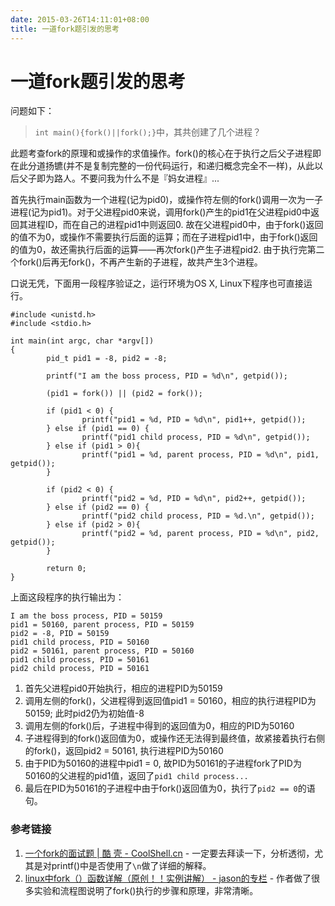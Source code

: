 ```yaml
---
date: 2015-03-26T14:11:01+08:00
title: 一道fork题引发的思考
---
```


# 一道fork题引发的思考

问题如下：

> `int main(){fork()||fork();}`中，其共创建了几个进程？

此题考查fork的原理和或操作的求值操作。fork()的核心在于执行之后父子进程即在此分道扬镳(并不是复制完整的一份代码运行，和递归概念完全不一样)，从此以后父子即为路人。不要问我为什么不是『妈女进程』...

首先执行main函数为一个进程(记为pid0)，或操作符左侧的fork()调用一次为一子进程(记为pid1)。对于父进程pid0来说，调用fork()产生的pid1在父进程pid0中返回其进程ID，而在自己的进程pid1中则返回0. 故在父进程pid0中，由于fork()返回的值不为0，或操作不需要执行后面的运算；而在子进程pid1中，由于fork()返回的值为0，故还需执行后面的运算——再次fork()产生子进程pid2. 由于执行完第二个fork()后再无fork()，不再产生新的子进程，故共产生3个进程。

口说无凭，下面用一段程序验证之，运行环境为OS X, Linux下程序也可直接运行。

```
#include <unistd.h>
#include <stdio.h>

int main(int argc, char *argv[])
{
        pid_t pid1 = -8, pid2 = -8;

        printf("I am the boss process, PID = %d\n", getpid());

        (pid1 = fork()) || (pid2 = fork());

        if (pid1 < 0) {
                printf("pid1 = %d, PID = %d\n", pid1++, getpid());
        } else if (pid1 == 0) {
                printf("pid1 child process, PID = %d\n", getpid());
        } else if (pid1 > 0){
                printf("pid1 = %d, parent process, PID = %d\n", pid1, getpid());
        }

        if (pid2 < 0) {
                printf("pid2 = %d, PID = %d\n", pid2++, getpid());
        } else if (pid2 == 0) {
                printf("pid2 child process, PID = %d.\n", getpid());
        } else if (pid2 > 0){
                printf("pid2 = %d, parent process, PID = %d\n", pid2, getpid());
        }

        return 0;
}
```

上面这段程序的执行输出为：

```
I am the boss process, PID = 50159
pid1 = 50160, parent process, PID = 50159
pid2 = -8, PID = 50159
pid1 child process, PID = 50160
pid2 = 50161, parent process, PID = 50160
pid1 child process, PID = 50161
pid2 child process, PID = 50161
```

1. 首先父进程pid0开始执行，相应的进程PID为50159
2. 调用左侧的fork()，父进程得到返回值pid1 = 50160，相应的执行进程PID为50159; 此时pid2仍为初始值-8
3. 调用左侧的fork()后，子进程中得到的返回值为0，相应的PID为50160
4. 子进程得到的fork()返回值为0，或操作还无法得到最终值，故紧接着执行右侧的fork()，返回pid2 = 50161, 执行进程PID为50160
5. 由于PID为50160的进程中pid1 = 0, 故PID为50161的子进程fork了PID为50160的父进程的pid1值，返回了`pid1 child process...`
6. 最后在PID为50161的子进程中由于fork()返回值为0，执行了`pid2 == 0`的语句。


### 参考链接 

1. [一个fork的面试题 | 酷 壳 - CoolShell.cn](http://coolshell.cn/articles/7965.html) - 一定要去拜读一下，分析透彻，尤其是对printf()中是否使用了`\n`做了详细的解释。
2. [linux中fork（）函数详解（原创！！实例讲解） - jason的专栏](http://blog.csdn.net/jason314/article/details/5640969) - 作者做了很多实验和流程图说明了fork()执行的步骤和原理，非常清晰。